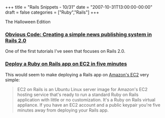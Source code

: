 +++
title = "Rails Snippets - 10/31"
date = "2007-10-31T13:00:00-00:00"
draft = false
categories = ["Ruby","Rails"]
+++

The Halloween Edition

### [Obvious Code: Creating a simple news publishing system in Rails 2.0](http://obvcode.blogspot.com/2007/10/creating-simple-news-publishing-system.html)

One of the first tutorials I've seen that focuses on Rails 2.0.

### [Deploy a Ruby on Rails app on EC2 in five minutes](http://ec2onrails.rubyforge.org/)

This would seem to make deploying a Rails app on [Amazon's
EC2](http://www.amazon.com/b/ref=sc_fe_l_2/102-6342260-7987311?ie=UTF8&node=201590011&no=3435361)
very simple:

> EC2 on Rails is an Ubuntu Linux server image for Amazon's EC2
> hosting service that's ready to run a standard Ruby on Rails
> application with little or no customization. It's a Ruby on Rails
> virtual appliance. If you have an EC2 account and a public keypair
> you're five minutes away from deploying your Rails app.

